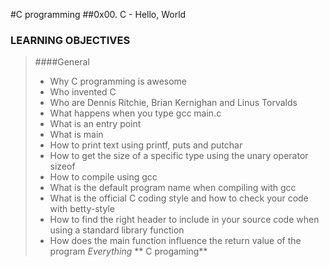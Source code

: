 #C programming
##0x00. C - Hello, World
### LEARNING OBJECTIVES
> ####General
> - Why C programming is awesome
> - Who invented C
> - Who are Dennis Ritchie, Brian Kernighan and Linus Torvalds
> - What happens when you type gcc main.c
> - What is an entry point
> - What is main
> - How to print text using printf, puts and putchar
> - How to get the size of a specific type using the unary operator sizeof
> - How to compile using gcc
> - What is the default program name when compiling with gcc
> - What is the official C coding style and how to check your code with betty-style
> - How to find the right header to include in your source code when using a standard library function
> - How does the main function influence the return value of the program
> *Everything* ** C progaming**
